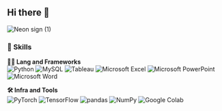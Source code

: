 ## Hi there 👋
![Neon sign (1)](https://github.com/user-attachments/assets/bee18770-beac-4605-b912-5321d172c3a7)









### 🦾 Skills
**🧑‍💻 Lang and Frameworks** <br/>
![Python](https://img.shields.io/badge/python-3776AB.svg?&style=for-the-badge&logo=python&logoColor=white)  ![MySQL](https://img.shields.io/badge/mysql-4479A1.svg?&style=for-the-badge&logo=mysql&logoColor=white)   ![Tableau](https://img.shields.io/badge/tableau-E97627.svg?&style=for-the-badge&logo=tableau&logoColor=white)   ![Microsoft Excel](https://img.shields.io/badge/microsoftexcel-217346.svg?&style=for-the-badge&logo=microsoftexcel&logoColor=white)   ![Microsoft PowerPoint](https://img.shields.io/badge/microsoftpowerpoint-B7472A.svg?&style=for-the-badge&logo=microsoftpowerpoint&logoColor=white)   ![Microsoft Word](https://img.shields.io/badge/microsoftword-2B579A.svg?&style=for-the-badge&logo=microsoftword&logoColor=white)   



**🛠️ Infra and Tools** <br/>
![PyTorch](https://img.shields.io/badge/pytorch-EE4C2C.svg?&style=for-the-badge&logo=pytorch&logoColor=white)  ![TensorFlow](https://img.shields.io/badge/tensorflow-FF6F00.svg?&style=for-the-badge&logo=tensorflow&logoColor=white)  ![pandas](https://img.shields.io/badge/pandas-150458.svg?&style=for-the-badge&logo=pandas&logoColor=white)  ![NumPy](https://img.shields.io/badge/numpy-013243.svg?&style=for-the-badge&logo=numpy&logoColor=white)  ![Google Colab](https://img.shields.io/badge/googlecolab-F9AB00.svg?&style=for-the-badge&logo=googlecolab&logoColor=white)   




<!--
**geungjungsu/geungjungsu** is a ✨ _special_ ✨ repository because its `README.md` (this file) appears on your GitHub profile.

Here are some ideas to get you started:

- 🔭 I’m currently working on ...
- 🌱 I’m currently learning ...
- 👯 I’m looking to collaborate on ...
- 🤔 I’m looking for help with ...
- 💬 Ask me about ...
- 📫 How to reach me: ...
- 😄 Pronouns: ...
- ⚡ Fun fact: ...
-->
